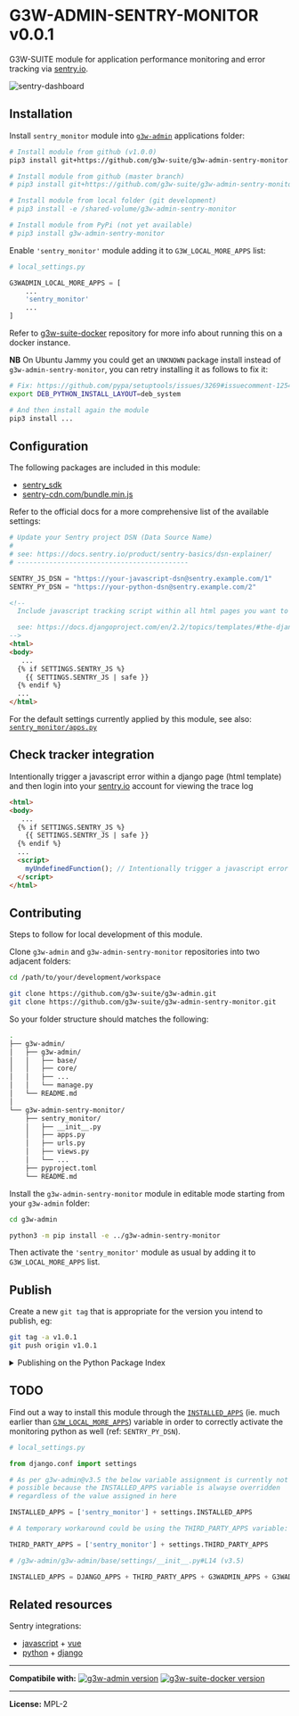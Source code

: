 # G3W-ADMIN-SENTRY-MONITOR v0.0.1

G3W-SUITE module for application performance monitoring and error tracking via [sentry.io](https://sentry.io/).

![sentry-dashboard](https://user-images.githubusercontent.com/9614886/213207306-f23be240-2af2-4ce1-8671-0bb1d102444f.png)

## Installation

Install `sentry_monitor` module into [`g3w-admin`](https://github.com/g3w-suite/g3w-admin/tree/v.3.5.x/g3w-admin) applications folder:

```sh
# Install module from github (v1.0.0)
pip3 install git+https://github.com/g3w-suite/g3w-admin-sentry-monitor.git@v1.0.0

# Install module from github (master branch)
# pip3 install git+https://github.com/g3w-suite/g3w-admin-sentry-monitor.git@master

# Install module from local folder (git development)
# pip3 install -e /shared-volume/g3w-admin-sentry-monitor

# Install module from PyPi (not yet available)
# pip3 install g3w-admin-sentry-monitor
```

Enable `'sentry_monitor'` module adding it to `G3W_LOCAL_MORE_APPS` list:

```py
# local_settings.py

G3WADMIN_LOCAL_MORE_APPS = [
    ...
    'sentry_monitor'
    ...
]
```

Refer to [g3w-suite-docker](https://github.com/g3w-suite/g3w-suite-docker) repository for more info about running this on a docker instance.

**NB** On Ubuntu Jammy you could get an `UNKNOWN` package install instead of `g3w-admin-sentry-monitor`, you can retry installing it as follows to fix it:

```sh
# Fix: https://github.com/pypa/setuptools/issues/3269#issuecomment-1254507377
export DEB_PYTHON_INSTALL_LAYOUT=deb_system

# And then install again the module
pip3 install ...
```

## Configuration

The following packages are included in this module:

- [sentry_sdk](https://pypi.org/project/sentry-sdk/)
- [sentry-cdn.com/bundle.min.js](https://docs.sentry.io/platforms/javascript/install/cdn/)

Refer to the official docs for a more comprehensive list of the available settings:

```py
# Update your Sentry project DSN (Data Source Name)
#
# see: https://docs.sentry.io/product/sentry-basics/dsn-explainer/
# -------------------------------------------

SENTRY_JS_DSN = "https://your-javascript-dsn@sentry.example.com/1"
SENTRY_PY_DSN = "https://your-python-dsn@sentry.example.com/2"
```

```html
<!--
  Include javascript tracking script within all html pages you want to monitor

  see: https://docs.djangoproject.com/en/2.2/topics/templates/#the-django-template-language
-->
<html>
<body>
   ...
  {% if SETTINGS.SENTRY_JS %}
    {{ SETTINGS.SENTRY_JS | safe }}
  {% endif %}
  ...
</html>
```

For the default settings currently applied by this module, see also: [`sentry_monitor/apps.py`](sentry_monitor/apps.py)

## Check tracker integration

Intentionally trigger a javascript error within a django page (html template) and then login into your [sentry.io](https://sentry.io/) account for viewing the trace log

```html
<html>
<body>
   ...
  {% if SETTINGS.SENTRY_JS %}
    {{ SETTINGS.SENTRY_JS | safe }}
  {% endif %}
  ...
  <script>
    myUndefinedFunction(); // Intentionally trigger a javascript error
  </script>
</html>
```

## Contributing

Steps to follow for local development of this module.

Clone `g3w-admin` and `g3w-admin-sentry-monitor` repositories into two adjacent folders:

```sh
cd /path/to/your/development/workspace

git clone https://github.com/g3w-suite/g3w-admin.git
git clone https://github.com/g3w-suite/g3w-admin-sentry-monitor.git
```

So your folder structure should matches the following:

```sh
.
├── g3w-admin/
│   ├── g3w-admin/
│   │   ├── base/
│   │   ├── core/
│   │   ├── ...
│   │   └── manage.py
│   └── README.md
│
└── g3w-admin-sentry-monitor/
    ├── sentry_monitor/
    │   ├── __init__.py
    │   ├── apps.py
    │   ├── urls.py
    │   ├── views.py
    │   └── ...
    ├── pyproject.toml
    └── README.md
```

Install the `g3w-admin-sentry-monitor` module in editable mode starting from your `g3w-admin` folder:

```sh
cd g3w-admin

python3 -m pip install -e ../g3w-admin-sentry-monitor
```

Then activate the `'sentry_monitor'` module as usual by adding it to `G3W_LOCAL_MORE_APPS` list.

## Publish

Create a new `git tag` that is appropriate for the version you intend to publish, eg:

```sh
git tag -a v1.0.1
git push origin v1.0.1
```

<details>
<summary> Publishing on the Python Package Index </summary>

Steps to follow when releasing a new software version on [PyPi](https://pypi.org/).

First make sure you have the latest versions of `pip`, `build` and `twine` installed:

```sh
python3 -m pip install --upgrade pip
python3 -m pip install --upgrade build
python3 -m pip install --upgrade twine
```

Build the `dist` folder starting from the same directory where `pyproject.toml` is located:

```sh
python3 -m build
```

Upload all to [PyPI](https://pypi.org/) and verify things look right:

```sh
twine upload dist/*
```

</details>

## TODO

Find out a way to install this module through the [`INSTALLED_APPS`](https://docs.djangoproject.com/en/2.2/ref/settings/#installed-apps) (ie. much earlier than [`G3W_LOCAL_MORE_APPS`](https://github.com/g3w-suite/g3w-admin/blob/537be844475043468fa0f792b33fe9cc88b76f31/g3w-admin/base/settings/__init__.py#L14)) variable in order to correctly activate the monitoring python as well (ref: `SENTRY_PY_DSN`).

```py
# local_settings.py

from django.conf import settings

# As per g3w-admin@v3.5 the below variable assignment is currently not
# possible because the INSTALLED_APPS variable is alwayse overridden 
# regardless of the value assigned in here

INSTALLED_APPS = ['sentry_monitor'] + settings.INSTALLED_APPS

# A temporary workaround could be using the THIRD_PARTY_APPS variable:

THIRD_PARTY_APPS = ['sentry_monitor'] + settings.THIRD_PARTY_APPS
```

```py
# /g3w-admin/g3w-admin/base/settings/__init__.py#L14 (v3.5)

INSTALLED_APPS = DJANGO_APPS + THIRD_PARTY_APPS + G3WADMIN_APPS + G3WADMIN_PROJECT_APPS
```


## Related resources

Sentry integrations:

- [javascript](https://docs.sentry.io/platforms/javascript) + [vue](https://docs.sentry.io/platforms/javascript/guides/vue/)
- [python](https://docs.sentry.io/platforms/python) + [django](https://docs.sentry.io/platforms/python/guides/django/)

---

**Compatibile with:**
[![g3w-admin version](https://img.shields.io/badge/g3w--admin-3.6-1EB300.svg?style=flat)](https://github.com/g3w-suite/g3w-admin/tree/v.3.6.x)
[![g3w-suite-docker version](https://img.shields.io/badge/g3w--suite--docker-3.6-1EB300.svg?style=flat)](https://github.com/g3w-suite/g3w-suite-docker/tree/v3.6.x)

---

**License:** MPL-2
